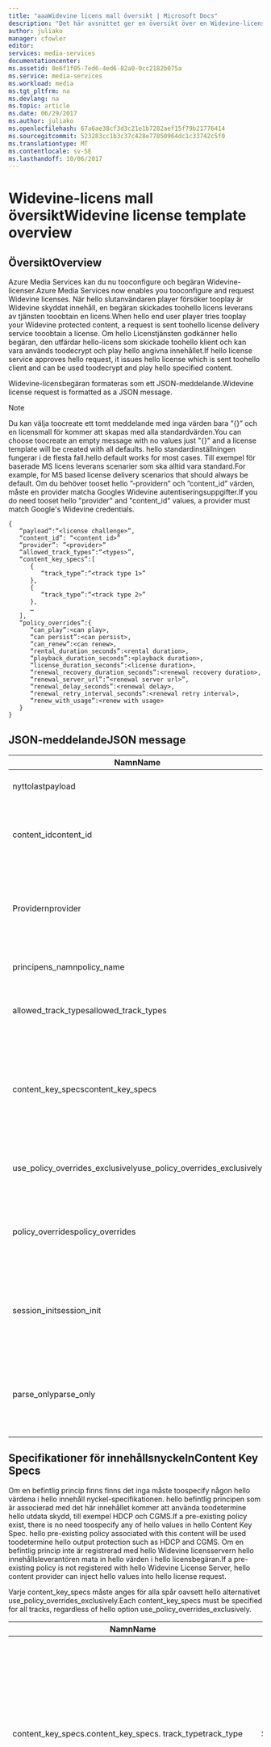 ```yaml
---
title: "aaaWidevine licens mall översikt | Microsoft Docs"
description: "Det här avsnittet ger en översikt över en Widevine-licensmall som används för tooconfigure Widevine-licenser."
author: juliako
manager: cfowler
editor: 
services: media-services
documentationcenter: 
ms.assetid: 0e6f1f05-7ed6-4ed6-82a0-0cc2182b075a
ms.service: media-services
ms.workload: media
ms.tgt_pltfrm: na
ms.devlang: na
ms.topic: article
ms.date: 06/29/2017
ms.author: juliako
ms.openlocfilehash: 67a6ae38cf3d3c21e1b7282aef15f79b21776414
ms.sourcegitcommit: 523283cc1b3c37c428e77850964dc1c33742c5f0
ms.translationtype: MT
ms.contentlocale: sv-SE
ms.lasthandoff: 10/06/2017
---
```

# <a name="widevine-license-template-overview"></a><span data-ttu-id="ec04f-103">Widevine-licens mall översikt</span><span class="sxs-lookup"><span data-stu-id="ec04f-103">Widevine license template overview</span></span>
## <a name="overview"></a><span data-ttu-id="ec04f-104">Översikt</span><span class="sxs-lookup"><span data-stu-id="ec04f-104">Overview</span></span>
<span data-ttu-id="ec04f-105">Azure Media Services kan du nu tooconfigure och begäran Widevine-licenser.</span><span class="sxs-lookup"><span data-stu-id="ec04f-105">Azure Media Services now enables you tooconfigure and request Widevine licenses.</span></span> <span data-ttu-id="ec04f-106">När hello slutanvändaren player försöker tooplay är Widevine skyddat innehåll, en begäran skickades toohello licens leverans av tjänsten tooobtain en licens.</span><span class="sxs-lookup"><span data-stu-id="ec04f-106">When hello end user player tries tooplay your Widevine protected content, a request is sent toohello license delivery service tooobtain a license.</span></span> <span data-ttu-id="ec04f-107">Om hello Licenstjänsten godkänner hello begäran, den utfärdar hello-licens som skickade toohello klient och kan vara används toodecrypt och play hello angivna innehållet.</span><span class="sxs-lookup"><span data-stu-id="ec04f-107">If hello license service approves hello request, it issues hello license which is sent toohello client and can be used toodecrypt and play hello specified content.</span></span>

<span data-ttu-id="ec04f-108">Widevine-licensbegäran formateras som ett JSON-meddelande.</span><span class="sxs-lookup"><span data-stu-id="ec04f-108">Widevine license request is formatted as a JSON message.</span></span>  

>[!NOTE]
> <span data-ttu-id="ec04f-109">Du kan välja toocreate ett tomt meddelande med inga värden bara ”{}” och en licensmall för kommer att skapas med alla standardvärden.</span><span class="sxs-lookup"><span data-stu-id="ec04f-109">You can choose toocreate an empty message with no values just "{}" and a license template will be created with all defaults.</span></span> <span data-ttu-id="ec04f-110">hello standardinställningen fungerar i de flesta fall.</span><span class="sxs-lookup"><span data-stu-id="ec04f-110">hello default works for most cases.</span></span> <span data-ttu-id="ec04f-111">Till exempel för baserade MS licens leverans scenarier som ska alltid vara standard.</span><span class="sxs-lookup"><span data-stu-id="ec04f-111">For example, for MS based license delivery scenarios that should always be default.</span></span> <span data-ttu-id="ec04f-112">Om du behöver tooset hello ”-providern” och ”content_id” värden, måste en provider matcha Googles Widevine autentiseringsuppgifter.</span><span class="sxs-lookup"><span data-stu-id="ec04f-112">If you do need tooset hello "provider" and "content_id" values, a provider must match Google's Widevine credentials.</span></span>

    {  
       “payload”:“<license challenge>”,
       “content_id”: “<content id>” 
       “provider”: ”<provider>”
       “allowed_track_types”:“<types>”,
       “content_key_specs”:[  
          {  
             “track_type”:“<track type 1>”
          },
          {  
             “track_type”:“<track type 2>”
          },
          …
       ],
       “policy_overrides”:{  
          “can_play”:<can play>,
          “can persist”:<can persist>,
          “can_renew”:<can renew>,
          “rental_duration_seconds”:<rental duration>,
          “playback_duration_seconds”:<playback duration>,
          “license_duration_seconds”:<license duration>,
          “renewal_recovery_duration_seconds”:<renewal recovery duration>,
          “renewal_server_url”:”<renewal server url>”,
          “renewal_delay_seconds”:<renewal delay>,
          “renewal_retry_interval_seconds”:<renewal retry interval>,
          “renew_with_usage”:<renew with usage>
       }
    }

## <a name="json-message"></a><span data-ttu-id="ec04f-113">JSON-meddelande</span><span class="sxs-lookup"><span data-stu-id="ec04f-113">JSON message</span></span>
| <span data-ttu-id="ec04f-114">Namn</span><span class="sxs-lookup"><span data-stu-id="ec04f-114">Name</span></span> | <span data-ttu-id="ec04f-115">Värde</span><span class="sxs-lookup"><span data-stu-id="ec04f-115">Value</span></span> | <span data-ttu-id="ec04f-116">Beskrivning</span><span class="sxs-lookup"><span data-stu-id="ec04f-116">Description</span></span> |
| --- | --- | --- |
| <span data-ttu-id="ec04f-117">nyttolast</span><span class="sxs-lookup"><span data-stu-id="ec04f-117">payload</span></span> |<span data-ttu-id="ec04f-118">Base64-kodad sträng</span><span class="sxs-lookup"><span data-stu-id="ec04f-118">Base64 encoded string</span></span> |<span data-ttu-id="ec04f-119">hello licensbegäran som skickades av en klient.</span><span class="sxs-lookup"><span data-stu-id="ec04f-119">hello license request sent by a client.</span></span> |
| <span data-ttu-id="ec04f-120">content_id</span><span class="sxs-lookup"><span data-stu-id="ec04f-120">content_id</span></span> |<span data-ttu-id="ec04f-121">Base64-kodad sträng</span><span class="sxs-lookup"><span data-stu-id="ec04f-121">Base64 encoded string</span></span> |<span data-ttu-id="ec04f-122">Identifieraren används tooderive KeyId(s) och innehåll nycklar för varje content_key_specs.track_type.</span><span class="sxs-lookup"><span data-stu-id="ec04f-122">Identifier used tooderive KeyId(s) and Content Key(s) for each content_key_specs.track_type.</span></span> |
| <span data-ttu-id="ec04f-123">Providern</span><span class="sxs-lookup"><span data-stu-id="ec04f-123">provider</span></span> |<span data-ttu-id="ec04f-124">Sträng</span><span class="sxs-lookup"><span data-stu-id="ec04f-124">string</span></span> |<span data-ttu-id="ec04f-125">Använda toolook in innehåll nycklar och principer.</span><span class="sxs-lookup"><span data-stu-id="ec04f-125">Used toolook up content keys and policies.</span></span> <span data-ttu-id="ec04f-126">Den här parametern ignoreras om MS viktiga leverans används för leverans av Widevine-licens.</span><span class="sxs-lookup"><span data-stu-id="ec04f-126">If MS key delivery is used for Widevine license delivery, this parameter is ignored.</span></span> |
| <span data-ttu-id="ec04f-127">principens_namn</span><span class="sxs-lookup"><span data-stu-id="ec04f-127">policy_name</span></span> |<span data-ttu-id="ec04f-128">Sträng</span><span class="sxs-lookup"><span data-stu-id="ec04f-128">string</span></span> |<span data-ttu-id="ec04f-129">Namnet på en tidigare registrerad princip.</span><span class="sxs-lookup"><span data-stu-id="ec04f-129">Name of a previously registered policy.</span></span> <span data-ttu-id="ec04f-130">Valfri</span><span class="sxs-lookup"><span data-stu-id="ec04f-130">Optional</span></span> |
| <span data-ttu-id="ec04f-131">allowed_track_types</span><span class="sxs-lookup"><span data-stu-id="ec04f-131">allowed_track_types</span></span> |<span data-ttu-id="ec04f-132">Enum</span><span class="sxs-lookup"><span data-stu-id="ec04f-132">enum</span></span> |<span data-ttu-id="ec04f-133">SD_ONLY eller SD_HD.</span><span class="sxs-lookup"><span data-stu-id="ec04f-133">SD_ONLY or SD_HD.</span></span> <span data-ttu-id="ec04f-134">Kontroller som innehåll nycklar som ska ingå i en licens</span><span class="sxs-lookup"><span data-stu-id="ec04f-134">Controls which content keys should be included in a license</span></span> |
| <span data-ttu-id="ec04f-135">content_key_specs</span><span class="sxs-lookup"><span data-stu-id="ec04f-135">content_key_specs</span></span> |<span data-ttu-id="ec04f-136">matris av JSON-strukturer, se **innehåll nyckeln specifikationerna** nedan</span><span class="sxs-lookup"><span data-stu-id="ec04f-136">array of JSON structures, see **Content Key Specs** below</span></span> |<span data-ttu-id="ec04f-137">En ökad kornat kontroll på vilket innehåll nycklar tooreturn.</span><span class="sxs-lookup"><span data-stu-id="ec04f-137">A finer grained control on what content keys tooreturn.</span></span> <span data-ttu-id="ec04f-138">Mer information finns i innehåll nyckeln Spec nedan.</span><span class="sxs-lookup"><span data-stu-id="ec04f-138">See Content Key Spec below for details.</span></span>  <span data-ttu-id="ec04f-139">Endast ett av allowed_track_types och content_key_specs kan anges.</span><span class="sxs-lookup"><span data-stu-id="ec04f-139">Only one of allowed_track_types and content_key_specs can be specified.</span></span> |
| <span data-ttu-id="ec04f-140">use_policy_overrides_exclusively</span><span class="sxs-lookup"><span data-stu-id="ec04f-140">use_policy_overrides_exclusively</span></span> |<span data-ttu-id="ec04f-141">Booleskt värde.</span><span class="sxs-lookup"><span data-stu-id="ec04f-141">boolean.</span></span> <span data-ttu-id="ec04f-142">True eller false</span><span class="sxs-lookup"><span data-stu-id="ec04f-142">true or false</span></span> |<span data-ttu-id="ec04f-143">Använd attribut som angetts av policy_overrides och utelämna alla tidigare lagrad princip.</span><span class="sxs-lookup"><span data-stu-id="ec04f-143">Use policy attributes specified by policy_overrides and omit all previously stored policy.</span></span> |
| <span data-ttu-id="ec04f-144">policy_overrides</span><span class="sxs-lookup"><span data-stu-id="ec04f-144">policy_overrides</span></span> |<span data-ttu-id="ec04f-145">JSON-strukturen finns **principen åsidosätter** nedan</span><span class="sxs-lookup"><span data-stu-id="ec04f-145">JSON structure, see **Policy Overrides** below</span></span> |<span data-ttu-id="ec04f-146">Principinställningar för denna licens.</span><span class="sxs-lookup"><span data-stu-id="ec04f-146">Policy settings for this license.</span></span>  <span data-ttu-id="ec04f-147">I händelse av hello tillgången har en fördefinierad princip, de angivna värdena används.</span><span class="sxs-lookup"><span data-stu-id="ec04f-147">In hello event this asset has a pre-defined policy, these specified values will be used.</span></span> |
| <span data-ttu-id="ec04f-148">session_init</span><span class="sxs-lookup"><span data-stu-id="ec04f-148">session_init</span></span> |<span data-ttu-id="ec04f-149">JSON-strukturen finns **Session-initialisering** nedan</span><span class="sxs-lookup"><span data-stu-id="ec04f-149">JSON structure, see **Session Initialization** below</span></span> |<span data-ttu-id="ec04f-150">Valfria data skickas toolicense.</span><span class="sxs-lookup"><span data-stu-id="ec04f-150">Optional data passed toolicense.</span></span> |
| <span data-ttu-id="ec04f-151">parse_only</span><span class="sxs-lookup"><span data-stu-id="ec04f-151">parse_only</span></span> |<span data-ttu-id="ec04f-152">Booleskt värde.</span><span class="sxs-lookup"><span data-stu-id="ec04f-152">boolean.</span></span> <span data-ttu-id="ec04f-153">True eller false</span><span class="sxs-lookup"><span data-stu-id="ec04f-153">true or false</span></span> |<span data-ttu-id="ec04f-154">begäran om hello licensserver tolkas men ingen licens har utfärdats.</span><span class="sxs-lookup"><span data-stu-id="ec04f-154">hello license request is parsed but no license is issued.</span></span> <span data-ttu-id="ec04f-155">Dock returneras värden formuläret hello licensbegäran hello svar.</span><span class="sxs-lookup"><span data-stu-id="ec04f-155">However, values form hello license request are returned in hello response.</span></span> |

## <a name="content-key-specs"></a><span data-ttu-id="ec04f-156">Specifikationer för innehållsnyckeln</span><span class="sxs-lookup"><span data-stu-id="ec04f-156">Content Key Specs</span></span>
<span data-ttu-id="ec04f-157">Om en befintlig princip finns finns det inga måste toospecify någon hello värdena i hello innehåll nyckel-specifikationen.  hello befintlig principen som är associerad med det här innehållet kommer att använda toodetermine hello utdata skydd, till exempel HDCP och CGMS.</span><span class="sxs-lookup"><span data-stu-id="ec04f-157">If a pre-existing policy exist, there is no need toospecify any of hello values in hello Content Key Spec.  hello pre-existing policy associated with this content will be used toodetermine hello output protection such as HDCP and CGMS.</span></span>  <span data-ttu-id="ec04f-158">Om en befintlig princip inte är registrerad med hello Widevine licensservern hello innehållsleverantören mata in hello värden i hello licensbegäran.</span><span class="sxs-lookup"><span data-stu-id="ec04f-158">If a pre-existing policy is not registered with hello Widevine License Server, hello content provider can inject hello values into hello license request.</span></span>   

<span data-ttu-id="ec04f-159">Varje content_key_specs måste anges för alla spår oavsett hello alternativet use_policy_overrides_exclusively.</span><span class="sxs-lookup"><span data-stu-id="ec04f-159">Each content_key_specs must be specified for all tracks, regardless of hello option use_policy_overrides_exclusively.</span></span> 

| <span data-ttu-id="ec04f-160">Namn</span><span class="sxs-lookup"><span data-stu-id="ec04f-160">Name</span></span> | <span data-ttu-id="ec04f-161">Värde</span><span class="sxs-lookup"><span data-stu-id="ec04f-161">Value</span></span> | <span data-ttu-id="ec04f-162">Beskrivning</span><span class="sxs-lookup"><span data-stu-id="ec04f-162">Description</span></span> |
| --- | --- | --- |
| <span data-ttu-id="ec04f-163">content_key_specs.</span><span class="sxs-lookup"><span data-stu-id="ec04f-163">content_key_specs.</span></span> <span data-ttu-id="ec04f-164">track_type</span><span class="sxs-lookup"><span data-stu-id="ec04f-164">track_type</span></span> |<span data-ttu-id="ec04f-165">Sträng</span><span class="sxs-lookup"><span data-stu-id="ec04f-165">string</span></span> |<span data-ttu-id="ec04f-166">Ett namn för spåra.</span><span class="sxs-lookup"><span data-stu-id="ec04f-166">A track type name.</span></span> <span data-ttu-id="ec04f-167">Om content_key_specs har angetts i hello licensbegäran, kontrollerar du att toospecify alla spåra typer explicit.</span><span class="sxs-lookup"><span data-stu-id="ec04f-167">If content_key_specs is specified in hello license request, make sure toospecify all track types explicitly.</span></span> <span data-ttu-id="ec04f-168">Fel toodo så kommer fel tooplayback senaste 10 sekunder.</span><span class="sxs-lookup"><span data-stu-id="ec04f-168">Failure toodo so will result in failure tooplayback past 10 seconds.</span></span> |
| <span data-ttu-id="ec04f-169">content_key_specs</span><span class="sxs-lookup"><span data-stu-id="ec04f-169">content_key_specs</span></span>  <br/> <span data-ttu-id="ec04f-170">security_level</span><span class="sxs-lookup"><span data-stu-id="ec04f-170">security_level</span></span> |<span data-ttu-id="ec04f-171">UInt32</span><span class="sxs-lookup"><span data-stu-id="ec04f-171">uint32</span></span> |<span data-ttu-id="ec04f-172">Definierar stabilitet klientkrav för uppspelning.</span><span class="sxs-lookup"><span data-stu-id="ec04f-172">Defines client robustness requirements for playback.</span></span> <br/> <span data-ttu-id="ec04f-173">1 - programvarubaserad whitebox crypto krävs.</span><span class="sxs-lookup"><span data-stu-id="ec04f-173">1 - Software-based whitebox crypto is required.</span></span> <br/> <span data-ttu-id="ec04f-174">2 - programvara crypto och en dolda avkodare krävs.</span><span class="sxs-lookup"><span data-stu-id="ec04f-174">2 - Software crypto and an obfuscated decoder is required.</span></span> <br/> <span data-ttu-id="ec04f-175">3 - hello viktiga material och krypto åtgärder måste utföras i en miljö med maskinvara säkerhetskopieras betrodda körning.</span><span class="sxs-lookup"><span data-stu-id="ec04f-175">3 - hello key material and crypto operations must be performed within a hardware backed trusted execution environment.</span></span> <br/> <span data-ttu-id="ec04f-176">4 - hello kryptografi och avkodning av innehåll måste utföras i en miljö med maskinvara säkerhetskopieras betrodda körning.</span><span class="sxs-lookup"><span data-stu-id="ec04f-176">4 - hello crypto and decoding of content must be performed within a hardware backed trusted execution environment.</span></span>  <br/> <span data-ttu-id="ec04f-177">5 - hello kryptografi, avkodning och alla hantering av hello media (komprimerade och okomprimerade) måste hanteras i en miljö med maskinvara säkerhetskopieras betrodda körning.</span><span class="sxs-lookup"><span data-stu-id="ec04f-177">5 - hello crypto, decoding and all handling of hello media (compressed and uncompressed) must be handled within a hardware backed trusted execution environment.</span></span> |
| <span data-ttu-id="ec04f-178">content_key_specs</span><span class="sxs-lookup"><span data-stu-id="ec04f-178">content_key_specs</span></span> <br/> <span data-ttu-id="ec04f-179">required_output_protection.hDC</span><span class="sxs-lookup"><span data-stu-id="ec04f-179">required_output_protection.hdc</span></span> |<span data-ttu-id="ec04f-180">String - en av: HDCP_NONE, HDCP_V1, HDCP_V2</span><span class="sxs-lookup"><span data-stu-id="ec04f-180">string - one of: HDCP_NONE, HDCP_V1, HDCP_V2</span></span> |<span data-ttu-id="ec04f-181">Anger om HDCP behövs</span><span class="sxs-lookup"><span data-stu-id="ec04f-181">Indicates whether HDCP is require</span></span> |
| <span data-ttu-id="ec04f-182">content_key_specs</span><span class="sxs-lookup"><span data-stu-id="ec04f-182">content_key_specs</span></span> <br/><span data-ttu-id="ec04f-183">key</span><span class="sxs-lookup"><span data-stu-id="ec04f-183">key</span></span> |<span data-ttu-id="ec04f-184">Base64</span><span class="sxs-lookup"><span data-stu-id="ec04f-184">Base64</span></span> <br/><span data-ttu-id="ec04f-185">kodad sträng</span><span class="sxs-lookup"><span data-stu-id="ec04f-185">encoded string</span></span> |<span data-ttu-id="ec04f-186">Innehåll viktiga toouse för den här spår. Om anges hello track_type eller key_id krävs.</span><span class="sxs-lookup"><span data-stu-id="ec04f-186">Content key toouse for this track. If specified, hello track_type or key_id is required.</span></span>  <span data-ttu-id="ec04f-187">Det här alternativet kan hello innehållsleverantören tooinject hello innehållsnyckeln för spåret i stället för att låta Widevine licensservern Generera eller söka efter en nyckel.</span><span class="sxs-lookup"><span data-stu-id="ec04f-187">This option allows hello content provider tooinject hello content key for this track instead of letting Widevine license server generate or lookup a key.</span></span> |
| <span data-ttu-id="ec04f-188">content_key_specs.key_id</span><span class="sxs-lookup"><span data-stu-id="ec04f-188">content_key_specs.key_id</span></span> |<span data-ttu-id="ec04f-189">Base64-kodad sträng binära, 16 byte</span><span class="sxs-lookup"><span data-stu-id="ec04f-189">Base64 encoded string  binary, 16 bytes</span></span> |<span data-ttu-id="ec04f-190">Unik identifierare för hello nyckeln.</span><span class="sxs-lookup"><span data-stu-id="ec04f-190">Unique identifier for hello key.</span></span> |

## <a name="policy-overrides"></a><span data-ttu-id="ec04f-191">Princip för åsidosättningar</span><span class="sxs-lookup"><span data-stu-id="ec04f-191">Policy Overrides</span></span>
| <span data-ttu-id="ec04f-192">Namn</span><span class="sxs-lookup"><span data-stu-id="ec04f-192">Name</span></span> | <span data-ttu-id="ec04f-193">Värde</span><span class="sxs-lookup"><span data-stu-id="ec04f-193">Value</span></span> | <span data-ttu-id="ec04f-194">Beskrivning</span><span class="sxs-lookup"><span data-stu-id="ec04f-194">Description</span></span> |
| --- | --- | --- |
| <span data-ttu-id="ec04f-195">policy_overrides.</span><span class="sxs-lookup"><span data-stu-id="ec04f-195">policy_overrides.</span></span> <span data-ttu-id="ec04f-196">can_play</span><span class="sxs-lookup"><span data-stu-id="ec04f-196">can_play</span></span> |<span data-ttu-id="ec04f-197">Booleskt värde.</span><span class="sxs-lookup"><span data-stu-id="ec04f-197">boolean.</span></span> <span data-ttu-id="ec04f-198">True eller false</span><span class="sxs-lookup"><span data-stu-id="ec04f-198">true or false</span></span> |<span data-ttu-id="ec04f-199">Anger att uppspelningen hello innehåll är tillåtna.</span><span class="sxs-lookup"><span data-stu-id="ec04f-199">Indicates that playback of hello content is allowed.</span></span> <span data-ttu-id="ec04f-200">Standardvärdet är false.</span><span class="sxs-lookup"><span data-stu-id="ec04f-200">Default is false.</span></span> |
| <span data-ttu-id="ec04f-201">policy_overrides.</span><span class="sxs-lookup"><span data-stu-id="ec04f-201">policy_overrides.</span></span> <span data-ttu-id="ec04f-202">can_persist</span><span class="sxs-lookup"><span data-stu-id="ec04f-202">can_persist</span></span> |<span data-ttu-id="ec04f-203">Booleskt värde.</span><span class="sxs-lookup"><span data-stu-id="ec04f-203">boolean.</span></span> <span data-ttu-id="ec04f-204">True eller false</span><span class="sxs-lookup"><span data-stu-id="ec04f-204">true or false</span></span> |<span data-ttu-id="ec04f-205">Anger att hello-licens kan vara beständiga toonon volatilitet lagring för användning offline.</span><span class="sxs-lookup"><span data-stu-id="ec04f-205">Indicates that hello license may be persisted toonon-volatile storage for offline use.</span></span> <span data-ttu-id="ec04f-206">Standardvärdet är false.</span><span class="sxs-lookup"><span data-stu-id="ec04f-206">Default is false.</span></span> |
| <span data-ttu-id="ec04f-207">policy_overrides.</span><span class="sxs-lookup"><span data-stu-id="ec04f-207">policy_overrides.</span></span> <span data-ttu-id="ec04f-208">can_renew</span><span class="sxs-lookup"><span data-stu-id="ec04f-208">can_renew</span></span> |<span data-ttu-id="ec04f-209">booleska true eller false</span><span class="sxs-lookup"><span data-stu-id="ec04f-209">boolean true or false</span></span> |<span data-ttu-id="ec04f-210">Anger att förnyelse av denna licens tillåts.</span><span class="sxs-lookup"><span data-stu-id="ec04f-210">Indicates that renewal of this license is allowed.</span></span> <span data-ttu-id="ec04f-211">Om värdet är true kan hello varaktighet hello-licens utökas genom pulsslag.</span><span class="sxs-lookup"><span data-stu-id="ec04f-211">If true, hello duration of hello license can be extended by heartbeat.</span></span> <span data-ttu-id="ec04f-212">Standardvärdet är false.</span><span class="sxs-lookup"><span data-stu-id="ec04f-212">Default is false.</span></span> |
| <span data-ttu-id="ec04f-213">policy_overrides.</span><span class="sxs-lookup"><span data-stu-id="ec04f-213">policy_overrides.</span></span> <span data-ttu-id="ec04f-214">license_duration_seconds</span><span class="sxs-lookup"><span data-stu-id="ec04f-214">license_duration_seconds</span></span> |<span data-ttu-id="ec04f-215">Int64</span><span class="sxs-lookup"><span data-stu-id="ec04f-215">int64</span></span> |<span data-ttu-id="ec04f-216">Anger hello tidsfönstret för den här specifika licensen.</span><span class="sxs-lookup"><span data-stu-id="ec04f-216">Indicates hello time window for this specific license.</span></span> <span data-ttu-id="ec04f-217">Värdet 0 anger att det finns ingen gräns toohello varaktighet.</span><span class="sxs-lookup"><span data-stu-id="ec04f-217">A value of 0 indicates that there is no limit toohello duration.</span></span> <span data-ttu-id="ec04f-218">Standardvärdet är 0.</span><span class="sxs-lookup"><span data-stu-id="ec04f-218">Default is 0.</span></span> |
| <span data-ttu-id="ec04f-219">policy_overrides.</span><span class="sxs-lookup"><span data-stu-id="ec04f-219">policy_overrides.</span></span> <span data-ttu-id="ec04f-220">rental_duration_seconds</span><span class="sxs-lookup"><span data-stu-id="ec04f-220">rental_duration_seconds</span></span> |<span data-ttu-id="ec04f-221">Int64</span><span class="sxs-lookup"><span data-stu-id="ec04f-221">int64</span></span> |<span data-ttu-id="ec04f-222">Anger hello tidsfönstret när uppspelningen är tillåtet.</span><span class="sxs-lookup"><span data-stu-id="ec04f-222">Indicates hello time window while playback is permitted.</span></span> <span data-ttu-id="ec04f-223">Värdet 0 anger att det finns ingen gräns toohello varaktighet.</span><span class="sxs-lookup"><span data-stu-id="ec04f-223">A value of 0 indicates that there is no limit toohello duration.</span></span> <span data-ttu-id="ec04f-224">Standardvärdet är 0.</span><span class="sxs-lookup"><span data-stu-id="ec04f-224">Default is 0.</span></span> |
| <span data-ttu-id="ec04f-225">policy_overrides.</span><span class="sxs-lookup"><span data-stu-id="ec04f-225">policy_overrides.</span></span> <span data-ttu-id="ec04f-226">playback_duration_seconds</span><span class="sxs-lookup"><span data-stu-id="ec04f-226">playback_duration_seconds</span></span> |<span data-ttu-id="ec04f-227">Int64</span><span class="sxs-lookup"><span data-stu-id="ec04f-227">int64</span></span> |<span data-ttu-id="ec04f-228">hello visar fönstret tid när uppspelning startas inom hello licens varaktighet.</span><span class="sxs-lookup"><span data-stu-id="ec04f-228">hello viewing window of time once playback starts within hello license duration.</span></span> <span data-ttu-id="ec04f-229">Värdet 0 anger att det finns ingen gräns toohello varaktighet.</span><span class="sxs-lookup"><span data-stu-id="ec04f-229">A value of 0 indicates that there is no limit toohello duration.</span></span> <span data-ttu-id="ec04f-230">Standardvärdet är 0.</span><span class="sxs-lookup"><span data-stu-id="ec04f-230">Default is 0.</span></span> |
| <span data-ttu-id="ec04f-231">policy_overrides.</span><span class="sxs-lookup"><span data-stu-id="ec04f-231">policy_overrides.</span></span> <span data-ttu-id="ec04f-232">renewal_server_url</span><span class="sxs-lookup"><span data-stu-id="ec04f-232">renewal_server_url</span></span> |<span data-ttu-id="ec04f-233">Sträng</span><span class="sxs-lookup"><span data-stu-id="ec04f-233">string</span></span> |<span data-ttu-id="ec04f-234">Alla pulsslag (förnyelse)-begäranden för denna licens skall dirigeras toohello specificerat URL: en.</span><span class="sxs-lookup"><span data-stu-id="ec04f-234">All heartbeat (renewal) requests for this license shall be directed toohello specified URL.</span></span> <span data-ttu-id="ec04f-235">Det här fältet används endast om can_renew är true.</span><span class="sxs-lookup"><span data-stu-id="ec04f-235">This field is only used if can_renew is true.</span></span> |
| <span data-ttu-id="ec04f-236">policy_overrides.</span><span class="sxs-lookup"><span data-stu-id="ec04f-236">policy_overrides.</span></span> <span data-ttu-id="ec04f-237">renewal_delay_seconds</span><span class="sxs-lookup"><span data-stu-id="ec04f-237">renewal_delay_seconds</span></span> |<span data-ttu-id="ec04f-238">Int64</span><span class="sxs-lookup"><span data-stu-id="ec04f-238">int64</span></span> |<span data-ttu-id="ec04f-239">Hur många sekunder efter license_start_time innan förnyelse prövas först.</span><span class="sxs-lookup"><span data-stu-id="ec04f-239">How many seconds after license_start_time, before renewal is first attempted.</span></span> <span data-ttu-id="ec04f-240">Det här fältet används endast om can_renew är true.</span><span class="sxs-lookup"><span data-stu-id="ec04f-240">This field is only used if can_renew is true.</span></span> <span data-ttu-id="ec04f-241">Standardvärdet är 0</span><span class="sxs-lookup"><span data-stu-id="ec04f-241">Default is 0</span></span> |
| <span data-ttu-id="ec04f-242">policy_overrides.</span><span class="sxs-lookup"><span data-stu-id="ec04f-242">policy_overrides.</span></span> <span data-ttu-id="ec04f-243">renewal_retry_interval_seconds</span><span class="sxs-lookup"><span data-stu-id="ec04f-243">renewal_retry_interval_seconds</span></span> |<span data-ttu-id="ec04f-244">Int64</span><span class="sxs-lookup"><span data-stu-id="ec04f-244">int64</span></span> |<span data-ttu-id="ec04f-245">Anger hello fördröjning i sekunder mellan efterföljande licens förnyelse begäranden om fel uppstår.</span><span class="sxs-lookup"><span data-stu-id="ec04f-245">Specifies hello delay in seconds between subsequent license renewal requests, in case of failure.</span></span> <span data-ttu-id="ec04f-246">Det här fältet används endast om can_renew är true.</span><span class="sxs-lookup"><span data-stu-id="ec04f-246">This field is only used if can_renew is true.</span></span> |
| <span data-ttu-id="ec04f-247">policy_overrides.</span><span class="sxs-lookup"><span data-stu-id="ec04f-247">policy_overrides.</span></span> <span data-ttu-id="ec04f-248">renewal_recovery_duration_seconds</span><span class="sxs-lookup"><span data-stu-id="ec04f-248">renewal_recovery_duration_seconds</span></span> |<span data-ttu-id="ec04f-249">Int64</span><span class="sxs-lookup"><span data-stu-id="ec04f-249">int64</span></span> |<span data-ttu-id="ec04f-250">hello tidsfönstret, som uppspelning tillåts toocontinue vid förnyelse är försök, ännu misslyckas på grund av toobackend problem med hello licensservern.</span><span class="sxs-lookup"><span data-stu-id="ec04f-250">hello window of time, in which playback is allowed toocontinue while renewal is attempted, yet unsuccessful due toobackend problems with hello license server.</span></span> <span data-ttu-id="ec04f-251">Värdet 0 anger att det finns ingen gräns toohello varaktighet.</span><span class="sxs-lookup"><span data-stu-id="ec04f-251">A value of 0 indicates that there is no limit toohello duration.</span></span> <span data-ttu-id="ec04f-252">Det här fältet används endast om can_renew är true.</span><span class="sxs-lookup"><span data-stu-id="ec04f-252">This field is only used if can_renew is true.</span></span> |
| <span data-ttu-id="ec04f-253">policy_overrides.</span><span class="sxs-lookup"><span data-stu-id="ec04f-253">policy_overrides.</span></span> <span data-ttu-id="ec04f-254">renew_with_usage</span><span class="sxs-lookup"><span data-stu-id="ec04f-254">renew_with_usage</span></span> |<span data-ttu-id="ec04f-255">booleska true eller false</span><span class="sxs-lookup"><span data-stu-id="ec04f-255">boolean true or false</span></span> |<span data-ttu-id="ec04f-256">Anger den hello licensen skall skickas för förnyelse när användningen är igång.</span><span class="sxs-lookup"><span data-stu-id="ec04f-256">Indicates that hello license shall be sent for renewal when usage is started.</span></span> <span data-ttu-id="ec04f-257">Det här fältet används endast om can_renew är true.</span><span class="sxs-lookup"><span data-stu-id="ec04f-257">This field is only used if can_renew is true.</span></span> |

## <a name="session-initialization"></a><span data-ttu-id="ec04f-258">Sessionsinitieringen av</span><span class="sxs-lookup"><span data-stu-id="ec04f-258">Session Initialization</span></span>
| <span data-ttu-id="ec04f-259">Namn</span><span class="sxs-lookup"><span data-stu-id="ec04f-259">Name</span></span> | <span data-ttu-id="ec04f-260">Värde</span><span class="sxs-lookup"><span data-stu-id="ec04f-260">Value</span></span> | <span data-ttu-id="ec04f-261">Beskrivning</span><span class="sxs-lookup"><span data-stu-id="ec04f-261">Description</span></span> |
| --- | --- | --- |
| <span data-ttu-id="ec04f-262">provider_session_token</span><span class="sxs-lookup"><span data-stu-id="ec04f-262">provider_session_token</span></span> |<span data-ttu-id="ec04f-263">Base64-kodad sträng</span><span class="sxs-lookup"><span data-stu-id="ec04f-263">Base64 encoded string</span></span> |<span data-ttu-id="ec04f-264">Den här sessionstoken som skickas tillbaka hello licens och kommer att finnas i efterföljande uppdateringar.</span><span class="sxs-lookup"><span data-stu-id="ec04f-264">This session token is passed back in hello license and will exist in subsequent renewals.</span></span>  <span data-ttu-id="ec04f-265">kommer inte att spara hello sessionstoken utöver sessioner.</span><span class="sxs-lookup"><span data-stu-id="ec04f-265">hello session token will not persist beyond sessions.</span></span> |
| <span data-ttu-id="ec04f-266">provider_client_token</span><span class="sxs-lookup"><span data-stu-id="ec04f-266">provider_client_token</span></span> |<span data-ttu-id="ec04f-267">Base64-kodad sträng</span><span class="sxs-lookup"><span data-stu-id="ec04f-267">Base64 encoded string</span></span> |<span data-ttu-id="ec04f-268">Klienten token toosend igen hello licens svar.</span><span class="sxs-lookup"><span data-stu-id="ec04f-268">Client token toosend back in hello license response.</span></span>  <span data-ttu-id="ec04f-269">Värdet ignoreras om hello licensbegäran innehåller en klienttoken.</span><span class="sxs-lookup"><span data-stu-id="ec04f-269">If hello license request contains a client token, this value is ignored.</span></span> <span data-ttu-id="ec04f-270">Hej klienttoken behålls utöver licens sessioner.</span><span class="sxs-lookup"><span data-stu-id="ec04f-270">hello client token will persist beyond license sessions.</span></span> |
| <span data-ttu-id="ec04f-271">override_provider_client_token</span><span class="sxs-lookup"><span data-stu-id="ec04f-271">override_provider_client_token</span></span> |<span data-ttu-id="ec04f-272">Booleskt värde.</span><span class="sxs-lookup"><span data-stu-id="ec04f-272">boolean.</span></span> <span data-ttu-id="ec04f-273">True eller false</span><span class="sxs-lookup"><span data-stu-id="ec04f-273">true or false</span></span> |<span data-ttu-id="ec04f-274">Om false och hello licens-begäran innehåller en klienttoken, använder du hello-token från hello begäran även om en klienttoken har angetts i den här strukturen.</span><span class="sxs-lookup"><span data-stu-id="ec04f-274">If false and hello license request contains a client token, use hello token from hello request even if a client token was specified in this structure.</span></span>  <span data-ttu-id="ec04f-275">Om värdet är true Använd alltid hello-token som angetts i den här strukturen.</span><span class="sxs-lookup"><span data-stu-id="ec04f-275">If true, always use hello token specified in this structure.</span></span> |

## <a name="configure-your-widevine-licenses-using-net-types"></a><span data-ttu-id="ec04f-276">Konfigurera dina Widevine-licenser med hjälp av .NET-typer</span><span class="sxs-lookup"><span data-stu-id="ec04f-276">Configure your Widevine licenses using .NET types</span></span>
<span data-ttu-id="ec04f-277">Media Services tillhandahåller .NET API: er som kan du konfigurera Widevine-licenser.</span><span class="sxs-lookup"><span data-stu-id="ec04f-277">Media Services provides .NET APIs that let you configure your Widevine licenses.</span></span> 

### <a name="classes-as-defined-in-hello-media-services-net-sdk"></a><span data-ttu-id="ec04f-278">Klasser som definieras i hello Media Services .NET SDK</span><span class="sxs-lookup"><span data-stu-id="ec04f-278">Classes as defined in hello Media Services .NET SDK</span></span>
<span data-ttu-id="ec04f-279">hello följande är hello definitioner av de här typerna.</span><span class="sxs-lookup"><span data-stu-id="ec04f-279">hello following are hello definitions of these types.</span></span>

    public class WidevineMessage
    {
        public WidevineMessage();

        [JsonProperty(NullValueHandling = NullValueHandling.Ignore)]
        public AllowedTrackTypes? allowed_track_types { get; set; }
        [JsonProperty(NullValueHandling = NullValueHandling.Ignore)]
        public ContentKeySpecs[] content_key_specs { get; set; }
        [JsonProperty(NullValueHandling = NullValueHandling.Ignore)]
        public object policy_overrides { get; set; }
    }

    [JsonConverter(typeof(StringEnumConverter))]
    public enum AllowedTrackTypes
    {
        SD_ONLY = 0,
        SD_HD = 1
    }
    public class ContentKeySpecs
    {
        public ContentKeySpecs();

        [JsonProperty(NullValueHandling = NullValueHandling.Ignore)]
        public string key_id { get; set; }
        [JsonProperty(NullValueHandling = NullValueHandling.Ignore)]
        public RequiredOutputProtection required_output_protection { get; set; }
        [JsonProperty(NullValueHandling = NullValueHandling.Ignore)]
        public int? security_level { get; set; }
        [JsonProperty(NullValueHandling = NullValueHandling.Ignore)]
        public string track_type { get; set; }
    }

    public class RequiredOutputProtection
    {
        public RequiredOutputProtection();

        public Hdcp hdcp { get; set; }
    }

    [JsonConverter(typeof(StringEnumConverter))]
    public enum Hdcp
    {
        HDCP_NONE = 0,
        HDCP_V1 = 1,
        HDCP_V2 = 2
    }

### <a name="example"></a><span data-ttu-id="ec04f-280">Exempel</span><span class="sxs-lookup"><span data-stu-id="ec04f-280">Example</span></span>
<span data-ttu-id="ec04f-281">följande exempel visar hur hello toouse .NET API: er tooconfigure en enkel Widevine-licens.</span><span class="sxs-lookup"><span data-stu-id="ec04f-281">hello following example shows how toouse .NET APIs tooconfigure  a simple Widevine license.</span></span>

    private static string ConfigureWidevineLicenseTemplate()
    {
        var template = new WidevineMessage
        {
            allowed_track_types = AllowedTrackTypes.SD_HD,
            content_key_specs = new[]
            {
                new ContentKeySpecs
                {
                    required_output_protection = new RequiredOutputProtection { hdcp = Hdcp.HDCP_NONE},
                    security_level = 1,
                    track_type = "SD"
                }
            },
            policy_overrides = new
            {
                can_play = true,
                can_persist = true,
                can_renew = false
            }
        };

        string configuration = JsonConvert.SerializeObject(template);
        return configuration;
    }


## <a name="media-services-learning-paths"></a><span data-ttu-id="ec04f-282">Sökvägar för Media Services-utbildning</span><span class="sxs-lookup"><span data-stu-id="ec04f-282">Media Services learning paths</span></span>
[!INCLUDE [media-services-learning-paths-include](../../includes/media-services-learning-paths-include.md)]

## <a name="provide-feedback"></a><span data-ttu-id="ec04f-283">Ge feedback</span><span class="sxs-lookup"><span data-stu-id="ec04f-283">Provide feedback</span></span>
[!INCLUDE [media-services-user-voice-include](../../includes/media-services-user-voice-include.md)]

## <a name="see-also"></a><span data-ttu-id="ec04f-284">Se även</span><span class="sxs-lookup"><span data-stu-id="ec04f-284">See also</span></span>
[<span data-ttu-id="ec04f-285">Använda PlayReady och/eller Widevine Dynamic Common Encryption</span><span class="sxs-lookup"><span data-stu-id="ec04f-285">Using PlayReady and/or Widevine Dynamic Common Encryption</span></span>](media-services-protect-with-drm.md)

